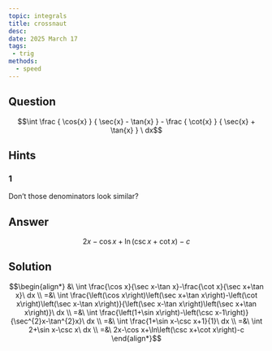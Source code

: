```yaml
---
topic: integrals
title: crossnaut
desc: 
date: 2025 March 17
tags:
 - trig
methods:
  - speed
---
```



## Question
```math
\int
  \frac
    { \cos{x} }
    { \sec{x} - \tan{x} }
  - \frac
    { \cot{x} }
    { \sec{x} + \tan{x} }
\ dx
```


## Hints

### 1
Don’t those denominators look similar?


## Answer
```math
2x-\cos x+\ln\left(\csc x+\cot x\right)-c
```


## Solution

```math
\begin{align*}
  &\ \int \frac{\cos x}{\sec x-\tan x}-\frac{\cot x}{\sec x+\tan x}\ dx
  \\ =&\ \int \frac{\left(\cos x\right)\left(\sec x+\tan x\right)-\left(\cot x\right)\left(\sec x-\tan x\right)}{\left(\sec x-\tan x\right)\left(\sec x+\tan x\right)}\ dx
  \\ =&\ \int \frac{\left(1+\sin x\right)-\left(\csc x-1\right)}{\sec^{2}x-\tan^{2}x}\ dx
  \\ =&\ \int \frac{1+\sin x-\csc x+1}{1}\ dx
  \\ =&\ \int 2+\sin x-\csc x\ dx
  \\ =&\ 2x-\cos x+\ln\left(\csc x+\cot x\right)-c
\end{align*}
```

